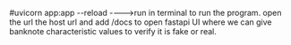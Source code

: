 #uvicorn app:app --reload ---->run in terminal to run the program. 
open the url the host url and add /docs to open fastapi UI where we can give banknote characteristic values to verify it is fake or real.
